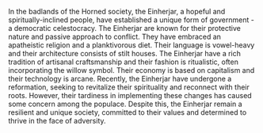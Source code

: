 In the badlands of the Horned society, the Einherjar, a hopeful and spiritually-inclined people, have established a unique form of government - a democratic celestocracy. The Einherjar are known for their protective nature and passive approach to conflict. They have embraced an apatheistic religion and a planktivorous diet. Their language is vowel-heavy and their architecture consists of stilt houses. The Einherjar have a rich tradition of artisanal craftsmanship and their fashion is ritualistic, often incorporating the willow symbol. Their economy is based on capitalism and their technology is arcane. Recently, the Einherjar have undergone a reformation, seeking to revitalize their spirituality and reconnect with their roots. However, their tardiness in implementing these changes has caused some concern among the populace. Despite this, the Einherjar remain a resilient and unique society, committed to their values and determined to thrive in the face of adversity.